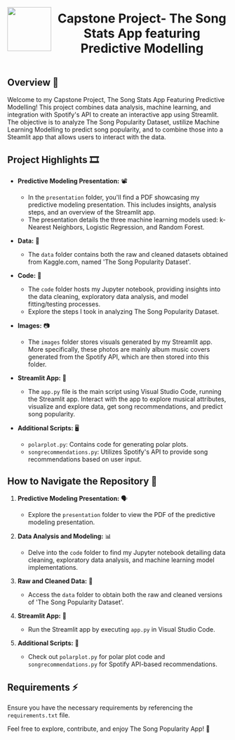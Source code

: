 <div style="display: flex; align-items: center; justify-content: center; text-align: center;">
  <img src="https://coursereport-s3-production.global.ssl.fastly.net/uploads/school/logo/219/original/CT_LOGO_NEW.jpg" width="100" style="margin-right: 10px;">
  <div>
    <h1><b>Capstone Project- The Song Stats App featuring Predictive Modelling 
</b></h1>
  </div>
</div>

## Overview 🗿
Welcome to my Capstone Project, The Song Stats App Featuring Predictive Modelling! This project combines data analysis, machine learning, and integration with Spotify's API to create an interactive app using Streamlit. The objective is to analyze The Song Popularity Dataset, ustilize Machine Learning Modelling to predict song popularity, and to combine those into a Steamlit app that allows users to interact with the data.

## Project Highlights 🎞️
- **Predictive Modeling Presentation:** 📽️
  - In the `presentation` folder, you'll find a PDF showcasing my predictive modeling presentation. This includes insights, analysis steps, and an overview of the Streamlit app.
  - The presentation details the three machine learning models used: k-Nearest Neighbors, Logistic Regression, and Random Forest.

- **Data:** 🔢
  - The `data` folder contains both the raw and cleaned datasets obtained from Kaggle.com, named 'The Song Popularity Dataset'.

- **Code:** 📙
  - The `code` folder hosts my Jupyter notebook, providing insights into the data cleaning, exploratory data analysis, and model fitting/testing processes.
  - Explore the steps I took in analyzing The Song Popularity Dataset.

- **Images:** 📷
  - The `images` folder stores visuals generated by my Streamlit app. More specifically, these photos are mainly album music covers generated from the Spotify API, which are then stored into this folder. 

- **Streamlit App:** 📱
  - The `app.py` file is the main script using Visual Studio Code, running the Streamlit app. Interact with the app to explore musical attributes, visualize and explore data, get song recommendations, and predict song popularity.

- **Additional Scripts:** 🖥️
  - `polarplot.py`: Contains code for generating polar plots.
  - `songrecommendations.py`: Utilizes Spotify's API to provide song recommendations based on user input.

## How to Navigate the Repository 🧭
1. **Predictive Modeling Presentation:** 🗣️
   - Explore the `presentation` folder to view the PDF of the predictive modeling presentation.

2. **Data Analysis and Modeling:** 📊
   - Delve into the `code` folder to find my Jupyter notebook detailing data cleaning, exploratory data analysis, and machine learning model implementations.

3. **Raw and Cleaned Data:** 🔢
   - Access the `data` folder to obtain both the raw and cleaned versions of 'The Song Popularity Dataset'.

4. **Streamlit App:** 📲
   - Run the Streamlit app by executing `app.py` in Visual Studio Code.

5. **Additional Scripts:** 📝
   - Check out `polarplot.py` for polar plot code and `songrecommendations.py` for Spotify API-based recommendations.

## Requirements ⚡️
Ensure you have the necessary requirements by referencing the `requirements.txt` file.

Feel free to explore, contribute, and enjoy The Song Popularity App! 🎵
